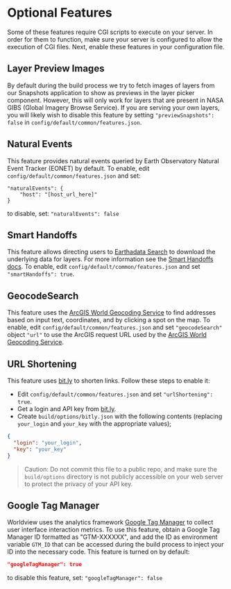 # Optional Features

Some of these features require CGI scripts to execute on your server. In order for them
to function, make sure your server is configured to allow the execution of
CGI files. Next, enable these features in your configuration file.

## Layer Preview Images

By default during the build process we try to fetch images of layers from our Snapshots application to show as previews in the layer picker component.  However, this will only work for layers that are present in NASA GIBS (Global Imagery Browse Service).  If you are serving your own layers, you will likely wish to disable this feature by setting `"previewSnapshots": false` in `config/default/common/features.json`.

## Natural Events

This feature provides natural events queried by Earth Observatory Natural Event Tracker (EONET) by default. To enable, edit `config/default/common/features.json` and set:

```
"naturalEvents": {
    "host": "[host_url_here]"
}
```

to disable, set:
`"naturalEvents": false`

## Smart Handoffs

This feature allows directing users to [Earthadata Search](https://search.earthdata.nasa.gov/) to download the underlying data for layers.  For more information see the [Smart Handoffs docs](./smart_handoffs.md). To enable,
edit `config/default/common/features.json` and set `"smartHandoffs": true`.

## GeocodeSearch

This feature uses the [ArcGIS World Geocoding Service](https://developers.arcgis.com/rest/geocode/api-reference/overview-world-geocoding-service.htm) to find addresses based on input text, coordinates, and by clicking a spot on the map. To enable,
edit `config/default/common/features.json` and set `"geocodeSearch"` object `"url"` to use the ArcGIS request URL used by the [ArcGIS World Geocoding Service](https://developers.arcgis.com/rest/geocode/api-reference/overview-world-geocoding-service.htm).

## URL Shortening

This feature uses
[bit.ly](http://bit.ly) to shorten links. Follow these steps to enable it:

* Edit `config/default/common/features.json` and set `"urlShortening": true`.
* Get a login and API key from [bit.ly](http://bit.ly).
* Create `build/options/bitly.json` with the following contents (replacing `your_login` and `your_key` with the appropriate values);

```json
{
  "login": "your_login",
  "key": "your_key"
}
```

> Caution: Do not commit this file to a public repo, and make sure the `build/options` directory is not publicly accessible on your web server to protect the privacy of your API key.

## Google Tag Manager

Worldview uses the analytics framework [Google Tag Manager](https://developers.google.com/tag-manager) to collect user interface interaction metrics. To use this feature, obtain a Google Tag Manager ID formatted as "GTM-XXXXXX", and add the ID as environment variable `GTM_ID` that can be accessed during the build process to inject your ID into the necessary code. This feature is turned on by default:

```json
"googleTagManager": true
```

to disable this feature, set:
`"googleTagManager": false`
